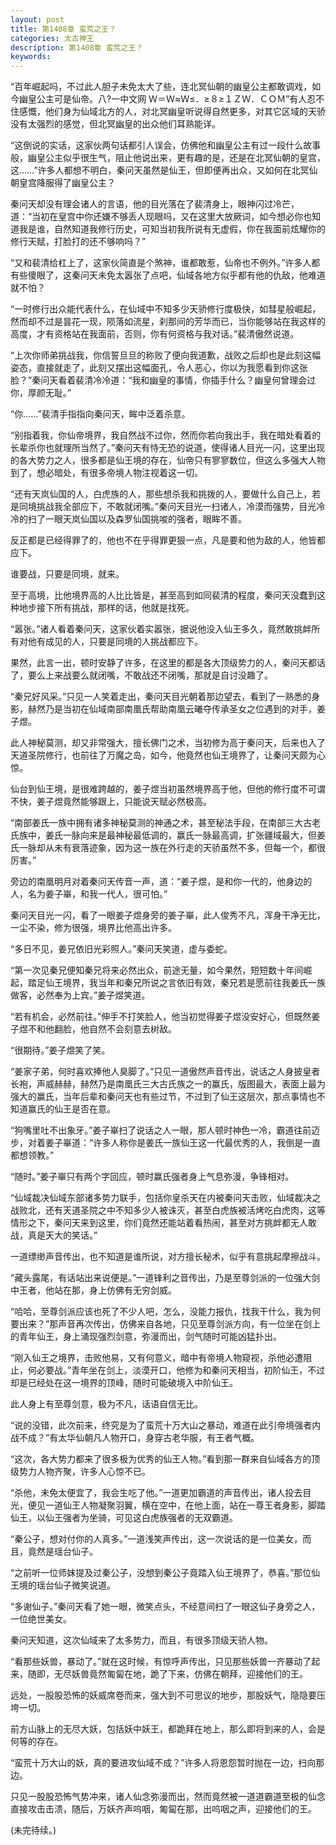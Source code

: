 ```yaml
---
layout: post
title: 第1408章 蛮荒之王？
categories: 太古神王
description: 第1408章 蛮荒之王？
keywords:
---
```


“百年崛起吗，不过此人胆子未免太大了些，连北冥仙朝的幽皇公主都敢调戏，如今幽皇公主可是仙帝。八?一中文网  Ｗ＝Ｗ≈Ｗ≤．≥８≥１ＺＷ．ＣＯＭ”有人忍不住感慨，他们身为仙域北方的人，对北冥幽皇听说得自然更多，对其它区域的天骄没有太强烈的感觉，但北冥幽皇的出众他们耳熟能详。

“这倒说的实话，这家伙两句话都引人误会，仿佛他和幽皇公主有过一段什么故事般，幽皇公主似乎很生气，阻止他说出来，更有趣的是，还是在北冥仙朝的皇宫，这……”许多人都想不明白，秦问天虽然是仙王，但即便再出众，又如何在北冥仙朝皇宫降服得了幽皇公主？

秦问天却没有理会诸人的言语，他的目光落在了裴清身上，眼神闪过冷芒，道：“当初在皇宫中你还嫌不够丢人现眼吗，又在这里大放厥词，如今想必你也知道我是谁，自然知道我修行历史，可知当初我所说有无虚假，你在我面前炫耀你的修行天赋，打脸打的还不够响吗？”

“又和裴清给杠上了，这家伙简直是个煞神，谁都敢惹，仙帝也不例外。”许多人都有些傻眼了，这秦问天未免太嚣张了点吧，仙域各地方似乎都有他的仇敌，他难道就不怕？

“一时修行出众能代表什么，在仙域中不知多少天骄修行度极快，如彗星般崛起，然而却不过是昙花一现，陨落如流星，刹那间的芳华而已，当你能够站在我这样的高度，才有资格站在我面前，否则，你有何资格与我对话。”裴清傲然说道。

“上次你师弟挑战我，你信誓旦旦的称败了便向我道歉，战败之后却也是此刻这幅姿态，直接就走了，此刻又摆出这幅面孔，令人恶心，你以为我愿看到你这张脸？”秦问天看着裴清冷冷道：“我和幽皇的事情，你插手什么？幽皇何曾理会过你，厚颜无耻。”

“你……”裴清手指指向秦问天，眸中泛着杀意。

“别指着我，你仙帝境界，我自然战不过你，然而你若向我出手，我在暗处看着的长辈杀你也就理所当然了。”秦问天有恃无恐的说道，使得诸人目光一闪，这里出现的各大势力之人，很多都是仙王境的存在，仙帝只有寥寥数位，但这么多强大人物到了，想必暗处，有很多帝境人物注视着这一切。

“还有天岚仙国的人，白虎族的人，那些想杀我和挑拨的人，要做什么自己上，若是同境挑战我全部应下，不敢就闭嘴。”秦问天目光一扫诸人，冷漠而强势，目光冷冷的扫了一眼天岚仙国以及森罗仙国挑唆的强者，眼眸不善。

反正都是已经得罪了的，他也不在乎得罪更狠一点，凡是要和他为敌的人，他皆都应下。

谁要战，只要是同境，就来。

至于高境，比他境界高的人比比皆是，甚至高到如同裴清的程度，秦问天没蠢到这种地步接下所有挑战，那样的话，他就是找死。

“嚣张。”诸人看着秦问天，这家伙着实嚣张，据说他没入仙王多久，竟然敢挑衅所有对他有成见的人，只要是同境的人挑战都应下。

果然，此言一出，顿时安静了许多，在这里的都是各大顶级势力的人，秦问天都话了，要么上来战要么就闭嘴，不敢战还不闭嘴，那就是自讨没趣了。

“秦兄好风采。”只见一人笑着走出，秦问天目光朝着那边望去，看到了一熟悉的身影，赫然乃是当初在仙域南部南凰氏帮助南凰云曦夺传承圣女之位遇到的对手，姜子煜。

此人神秘莫测，却又非常强大，擅长佛门之术，当初修为高于秦问天，后来也入了天道圣院修行，也前往了万魔之岛，如今，他竟然也仙王境界了，让秦问天颇为心惊。

仙台到仙王境，是很难跨越的，姜子煜当初虽然境界高于他，但他的修行度不可谓不快，姜子煜竟然能够跟上，只能说天赋必然极高。

“南部姜氏一族中拥有诸多神秘莫测的神通之术，甚至秘法手段，在南部三大古老氏族中，姜氏一脉向来是最神秘最低调的，赢氏一脉最高调，扩张疆域最大，但姜氏一脉却从未有衰落迹象，因为这一族在外行走的天骄虽然不多，但每一个，都很厉害。”

旁边的南凰明月对着秦问天传音一声，道：“姜子煜，是和你一代的，他身边的人，名为姜子崋，和我一代人，很可怕。”

秦问天目光一闪，看了一眼姜子煜身旁的姜子崋，此人俊秀不凡，浑身干净无比，一尘不染，修为很强，境界比他高出许多。

“多日不见，姜兄依旧光彩照人。”秦问天笑道，虚与委蛇。

“第一次见秦兄便知秦兄将来必然出众，前途无量，如今果然，短短数十年间崛起，踏足仙王境界，我当年和秦兄所说之言依旧有效，秦兄若是愿前往我姜氏一族做客，必然奉为上宾。”姜子煜笑道。

“若有机会，必然前往。”伸手不打笑脸人，他当初觉得姜子煜没安好心，但既然姜子煜不和他翻脸，他自然不会刻意去树敌。

“很期待。”姜子煜笑了笑。

“姜家子弟，何时喜欢捧他人臭脚了。”只见一道傲然声音传出，说话之人身披皇者长袍，声威赫赫，赫然乃是南凰氏三大古氏族之一的赢氏，版图最大，表面上最为强大的赢氏，当年后辈和秦问天也有些过节，不过到了仙王这层次，那点事情也不知道赢氏的仙王是否在意。

“狗嘴里吐不出象牙。”姜子崋扫了说话之人一眼，那人顿时神色一冷，霸道往前迈步，对着姜子崋道：“许多人称你是姜氏一族仙王这一代最优秀的人，我倒是一直都想领教。”

“随时。”姜子崋只有两个字回应，顿时赢氏强者身上气息弥漫，争锋相对。

“仙域裁决仙域东部诸多势力联手，包括你皇杀天在内被秦问天击败，仙域裁决之战败北，还有天道圣院之中不知多少人被诛灭，甚至白虎族被活烤吃白虎肉，这等情形之下，秦问天来到这里，你们竟然还能站着看热闹，甚至对方挑衅都无人敢战，真是天大的笑话。”

一道缥缈声音传出，也不知道是谁所说，对方擅长秘术，似乎有意挑起摩擦战斗。

“藏头露尾，有话站出来说便是。”一道锋利之音传出，乃是至尊剑派的一位强大剑中王者，他站在那，身上仿佛有无穷剑威。

“哈哈，至尊剑派应该也死了不少人吧，怎么，没能力报仇，找我干什么，我为何要出来？”那声音再次传出，仿佛来自各地，只见至尊剑派方向，有一位坐在剑上的青年仙王，身上涌现强烈剑意，弥漫而出，剑气随时可能凶猛扑出。

“刚入仙王之境界，击败他易，又有何意义，暗中有帝境人物窥视，杀他必遭阻止，何必要战。”青年坐在剑上，淡漠开口，他修为和秦问天相当，初阶仙王，不过却是已经处在这一境界的顶峰，随时可能破境入中阶仙王。

此人身上有至尊剑意，极为不凡，话语自信无比。

“说的没错，此次前来，终究是为了蛮荒十万大山之暴动，难道在此引帝境强者内战不成？”有太华仙朝凡人物开口，身穿古老华服，有王者气概。

“这次，各大势力都来了很多极为优秀的仙王人物。”看到那一群来自仙域各方的顶级势力人物齐聚，许多人心惊不已。

“杀他，未免太便宜了，我会生吃了他。”一道更加霸道的声音传出，诸人投去目光，便见一道仙王人物凝聚羽翼，横在空中，在他上面，站在一尊王者身影，脚踏仙王，以仙王强者为坐骑，可见这白虎族强者的无双霸道。

“秦公子，想对付你的人真多。”一道浅笑声传出，这一次说话的是一位美女，而且，竟然是瑶台仙子。

“之前听一位师妹提及过秦公子，没想到秦公子竟踏入仙王境界了，恭喜。”那位仙王境的瑶台仙子微笑说道。

“多谢仙子。”秦问天看了她一眼，微笑点头，不经意间扫了一眼这仙子身旁之人，一位绝世美女。

秦问天知道，这次仙域来了太多势力，而且，有很多顶级天骄人物。

“看那些妖兽，暴动了。”就在这时候，有惊呼声传出，只见那些妖兽一齐暴动了起来，随即，无尽妖兽竟然匍匐在地，跪了下来，仿佛在朝拜，迎接他们的王。

远处，一股股恐怖的妖威席卷而来，强大到不可思议的地步，那股妖气，隐隐要压垮一切。

前方山脉上的无尽大妖，包括妖中妖王，都跪拜在地上，那么即将到来的人，会是何等的存在。

“蛮荒十万大山的妖，真的要进攻仙域不成？”许多人将恩怨暂时抛在一边，扫向那边。

只见一股股恐怖气势冲来，诸人仙念弥漫而出，然而竟然被一道道霸道至极的仙念直接攻击击溃，随后，万妖齐声呜咽，匍匐在那，出呜咽之声，迎接他们的王。

(未完待续。)
